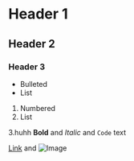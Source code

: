 # Header 1
## Header 2
### Header 3

- Bulleted
- List

1. Numbered
2. List

3.huhh
**Bold** and _Italic_ and `Code` text

[Link](url) and ![Image](src)

